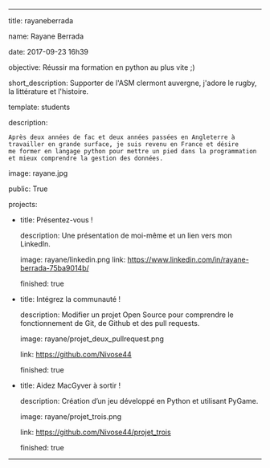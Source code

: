 
---

title: rayaneberrada



name: Rayane Berrada

date: 2017-09-23 16h39




objective: Réussir ma formation en python au plus vite ;) 

short_description: Supporter de l'ASM clermont auvergne, j'adore le rugby, la littérature et l'histoire.



template: students

description:

    Après deux années de fac et deux années passées en Angleterre à travailler en grande surface, je suis revenu en France et désire 
    me former en langage python pour mettre un pied dans la programmation et mieux comprendre la gestion des données.



image: rayane.jpg



public: True



projects:

  - title: Présentez-vous !

    description: Une présentation de moi-même et un lien vers mon LinkedIn.


    image: rayane/linkedin.png
    link: https://www.linkedin.com/in/rayane-berrada-75ba9014b/


    finished: true

  - title: Intégrez la communauté !

    description: Modifier un projet Open Source pour comprendre le fonctionnement de Git, de Github et des pull requests. 

    image: rayane/projet_deux_pullrequest.png

    link: https://github.com/Nivose44

    finished: true

  - title: Aidez MacGyver à sortir !

    description: Création d’un jeu développé en Python et utilisant PyGame.

    image: rayane/projet_trois.png

    link: https://github.com/Nivose44/projet_trois


    finished: true 

---
